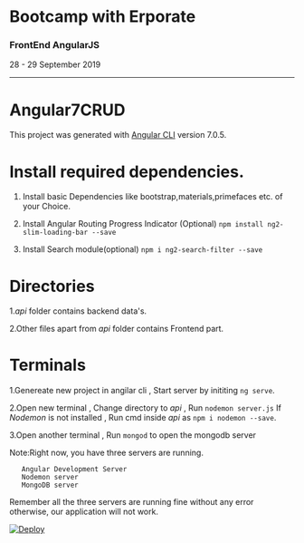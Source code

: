 # Bootcamp with Erporate
### FrontEnd AngularJS

28 - 29 September 2019

---------------------------------------------------------------
# Angular7CRUD

This project was generated with [Angular CLI](https://github.com/angular/angular-cli) version 7.0.5.

# Install required dependencies.
   1. Install basic Dependencies like bootstrap,materials,primefaces etc. of your Choice.
   
   2. Install Angular Routing Progress Indicator (Optional)
      `npm install ng2-slim-loading-bar --save`
      
   3. Install Search module(optional)
      `npm i ng2-search-filter --save`
      
# Directories 
 1.*api* folder contains backend data's.
 
 2.Other files apart from *api* folder contains Frontend part.
 
# Terminals
1.Genereate new project in angilar cli , Start server by inititing `ng serve`.

2.Open new terminal , Change directory to *api* , Run `nodemon server.js`
   If *Nodemon* is not installed , Run cmd inside *api* as `npm i nodemon --save`.
   
3.Open another terminal , Run `mongod` to open the mongodb server

  Note:Right now, you have three servers are running.
  
       Angular Development Server
       Nodemon server
       MongoDB server
Remember all the three servers are running fine without any error otherwise, our application will not work.

[![Deploy](https://www.herokucdn.com/deploy/button.png)](https://heroku.com/deploy)
